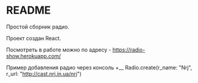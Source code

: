 # README

Простой сборник радио.
 
Проект создан React.

Посмотреть в работе можно по адресу - https://radio-show.herokuapp.com/
 
Пример добавления радио через консоль
+__
Radio.create(r_name: "Nrj", r_url: "http://cast.nrj.in.ua/nrj")
